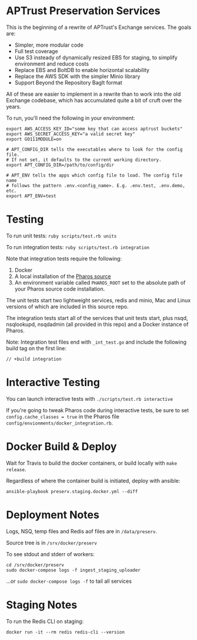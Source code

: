 # APTrust Preservation Services

This is the beginning of a rewrite of APTrust's Exchange services. The goals
are:

* Simpler, more modular code
* Full test coverage
* Use S3 insteady of dynamically resized EBS for staging,
  to simplify environment and reduce costs
* Replace EBS and BoltDB to enable horizontal scalability
* Replace the AWS SDK with the simpler Minio library
* Support Beyond the Repository BagIt format

All of these are easier to implement in a rewrite than to work into the old
Exchange codebase, which has accumulated quite a bit of cruft over the years.

To run, you'll need the following in your environment:

```
export AWS_ACCESS_KEY_ID="some key that can access aptrust buckets"
export AWS_SECRET_ACCESS_KEY="a valid secret key"
export GO111MODULE=on

# APT_CONFIG_DIR tells the executables where to look for the config file.
# If not set, it defaults to the current working directory.
export APT_CONFIG_DIR=/path/to/config/dir

# APT_ENV tells the apps which config file to load. The config file name
# follows the pattern .env.<config_name>. E.g. .env.test, .env.demo, etc.
export APT_ENV=test
```

# Testing

To run unit tests: `ruby scripts/test.rb units`

To run integration tests: `ruby scripts/test.rb integration`

Note that integration tests require the following:

1. Docker
2. A local installation of the [Pharos source](https://github.com/APTrust/pharos)
3. An environment variable called `PHAROS_ROOT` set to the absolute path of your Pharos source code installation.

The unit tests start two lightweight services, redis and minio, Mac and Linux versions of which are included in this source repo.

The integration tests start all of the services that unit tests start, plus nsqd, nsqlookupd, nsqdadmin (all provided in this repo) and a Docker instance of Pharos.

Note: Integration test files end with `_int_test.go` and include the following build tag on the first line:

```
// +build integration

```

# Interactive Testing

You can launch interactive tests with `./scripts/test.rb interactive`

If you're going to tweak Pharos code during interactive tests, be sure to set `config.cache_classes = true` in the Pharos file `config/envionments/docker_integration.rb`.

# Docker Build & Deploy

Wait for Travis to build the docker containers, or build locally with `make release`.

Regardless of where the container build is initiated, deploy with ansible:

`ansible-playbook preserv.staging.docker.yml --diff`

# Deployment Notes

Logs, NSQ, temp files and Redis aof files are in `/data/preserv`.

Source tree is in `/srv/docker/preserv`

To see stdout and stderr of workers:

```
cd /srv/docker/preserv
sudo docker-compose logs -f ingest_staging_uploader
```

...or `sudo docker-compose logs -f` to tail all services

# Staging Notes

To run the Redis CLI on staging:

`docker run -it --rm redis redis-cli --version`
